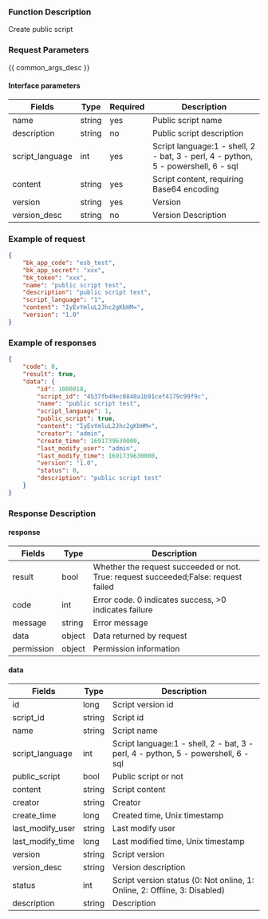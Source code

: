 ### Function Description

Create public script

### Request Parameters

{{ common_args_desc }}

#### Interface parameters

| Fields          | Type   | Required | Description                                                  |
| --------------- | ------ | -------- | ------------------------------------------------------------ |
| name            | string | yes      | Public script name                                           |
| description     | string | no       | Public script description                                    |
| script_language | int    | yes      | Script language:1 - shell, 2 - bat, 3 - perl, 4 - python, 5 - powershell, 6 - sql |
| content         | string | yes      | Script content, requiring Base64 encoding                    |
| version         | string | yes      | Version                                                      |
| version_desc    | string | no       | Version Description                                          |


### Example of request

```json
{
    "bk_app_code": "esb_test",
    "bk_app_secret": "xxx",
    "bk_token": "xxx",
    "name": "public script test",
    "description": "public script test",
    "script_language": "1",
    "content": "IyEvYmluL2Jhc2gKbHM=",
    "version": "1.0"
}
```

### Example of responses

```json
{
    "code": 0,
    "result": true,
    "data": {
        "id": 1000018,
        "script_id": "4537fb49ec0840a1b91cef4179c99f9c",
        "name": "public script test",
        "script_language": 1,
        "public_script": true,
        "content": "IyEvYmluL2Jhc2gKbHM=",
        "creator": "admin",
        "create_time": 1691739630000,
        "last_modify_user": "admin",
        "last_modify_time": 1691739630000,
        "version": "1.0",
        "status": 0,
        "description": "public script test"
    }
}
```

### Response Description

#### response

| Fields     | Type   | Description                                                  |
| ---------- | ------ | ------------------------------------------------------------ |
| result     | bool   | Whether the request succeeded or not. True: request succeeded;False: request failed |
| code       | int    | Error code. 0 indicates success, >0 indicates failure        |
| message    | string | Error message                                                |
| data       | object | Data returned by request                                     |
| permission | object | Permission information                                       |

#### data

| Fields            | Type   | Description                                                  |
| ----------------- | ------ | ------------------------------------------------------------ |
| id | long   | Script version id                                            |
| script_id         | string | Script id                                                    |
| name              | string | Script name                                                  |
| script_language   | int    | Script language:1 - shell, 2 - bat, 3 - perl, 4 - python, 5 - powershell, 6 - sql |
| public_script     | bool   | Public script or not                                         |
| content           | string | Script content                                               |
| creator           | string | Creator                                                      |
| create_time       | long   | Created time, Unix timestamp                                 |
| last_modify_user  | string | Last modify user                                             |
| last_modify_time  | long   | Last modified time, Unix timestamp                           |
| version           | string | Script version                                               |
| version_desc      | string | Version description                                          |
| status            | int    | Script version status (0: Not online, 1: Online, 2: Offline, 3: Disabled) |
| description       | string | Description                                                  |
